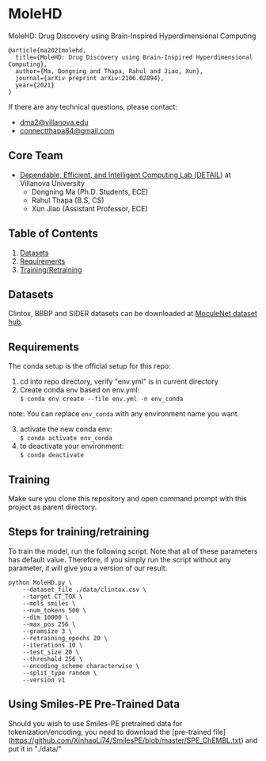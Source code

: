 # MoleHD
MoleHD: Drug Discovery using Brain-Inspired Hyperdimensional Computing

```
@article{ma2021molehd,
  title={MoleHD: Drug Discovery using Brain-Inspired Hyperdimensional Computing},
  author={Ma, Dongning and Thapa, Rahul and Jiao, Xun},
  journal={arXiv preprint arXiv:2106.02894},
  year={2021}
}
```

If there are any technical questions, please contact:
* dma2@villanova.edu
* connectthapa84@gmail.com

## Core Team

* [Dependable, Efficient, and Intelligent Computing Lab (DETAIL)](https://vu-detail.github.io/) at Villanova University
  	* Dongning Ma (Ph.D. Students, ECE)
	* Rahul Thapa (B.S, CS)
  	* Xun Jiao (Assistant Professor, ECE)


## Table of Contents
1. [Datasets](#Datasets)
2. [Requirements](#Requirements)
3. [Training/Retraining](#Training)

## Datasets

 Clintox, BBBP and SIDER datasets can be downloaded at [MoculeNet dataset hub](https://moleculenet.org/datasets-1).


## Requirements

The conda setup is the official setup for this repo:

1. cd into repo directory, verify "env.yml" is in current directory
2. Create conda env based on env.yml:  
`$ conda env create --file env.yml -n env_conda`

note: You can replace `env_conda` with any environment name you want. 

3. activate the new conda env:  
`$ conda activate env_conda` 
4. to deactivate your environment:   
`$ conda deactivate`  

## Training
Make sure you clone this repository and open command prompt with this project as parent directory. 

## Steps for training/retraining
To train the model, run the following script. Note that all of these parameters has default value. Therefore, if you simply run the script without any parameter, it will give you a version of our result. 
```
python MoleHD.py \
    --dataset_file ./data/clintox.csv \
    --target CT_TOX \
    --mols smiles \
    --num_tokens 500 \
    --dim 10000 \
    --max_pos 256 \
    --gramsize 3 \
    --retraining_epochs 20 \
    --iterations 10 \
    --test_size 20 \
    --threshold 256 \
    --encoding_scheme characterwise \
    --split_type random \
    --version v1
```

## Using Smiles-PE Pre-Trained Data

Should you wish to use Smiles-PE pretrained data for tokenization/encoding, you need to download the [pre-trained file] (https://github.com/XinhaoLi74/SmilesPE/blob/master/SPE_ChEMBL.txt) and put it in "./data/"
